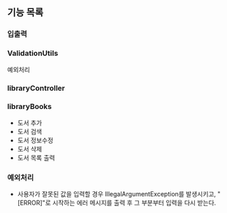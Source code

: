 ## 기능 목록

### 입출력


### ValidationUtils
예외처리


### libraryController



### libraryBooks
- 도서 추가
- 도서 검색
- 도서 정보수정
- 도서 삭제
- 도서 목록 출력


### 예외처리
- 사용자가 잘못된 값을 입력할 경우 IllegalArgumentException를 발생시키고, "[ERROR]"로 시작하는 에러 메시지를 출력 후 그 부분부터 입력을 다시 받는다.
